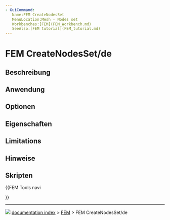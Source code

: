 ```yaml
---
- GuiCommand:
   Name:FEM CreateNodesSet
   MenuLocation:Mesh - Nodes set
   Workbenches:[FEM](FEM_Workbench.md)
   SeeAlso:[FEM tutorial](FEM_tutorial.md)
---
```


# FEM CreateNodesSet/de

## Beschreibung

## Anwendung

## Optionen

## Eigenschaften

## Limitations

## Hinweise

## Skripten





{{FEM Tools navi

}}



---
![](images/Button_right.svg) [documentation index](../README.md) > [FEM](Category_FEM.md) > FEM CreateNodesSet/de
